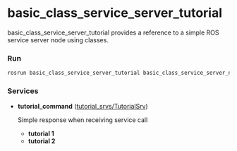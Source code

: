 # basic_class_service_server_tutorial

basic_class_service_server_tutorial provides a reference to a simple ROS service server node using classes.

### Run

```bash
rosrun basic_class_service_server_tutorial basic_class_service_server_node
```

### Services
- **tutorial_command** ([tutorial_srvs/TutorialSrv](https://github.com/PigeonSensei/pigeon_ros_tutorial/blob/master/others/tutorial_srvs/srv/TutorialSrv.srv))

  Simple response when receiving service call
  - **tutorial 1**
  - **tutorial 2**
